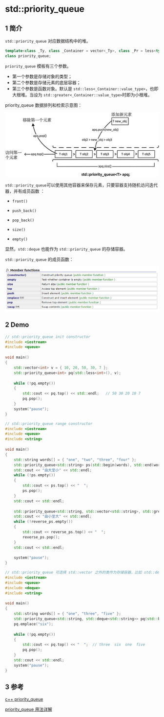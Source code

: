 # std::priority_queue

## 1 简介

`std::priority_queue` 对应数据结构中的堆。



```c++
template<class _Ty, class _Container = vector<_Ty>, class _Pr = less<typename _Container::value_type> >
class priority_queue;
```

`priority_queue` 模板有三个参数。

* 第一个参数是存储对象的类型；
* 第二个参数是存储元素的底层容器；
* 第三个参数是函数对象。默认是 `std::less<_Container::value_type>`，也即大根堆。当设为 `std::greater<_Container::value_type>`时即为小根堆。



priority_queue 数据排列和检索示意图：

![priority_queue 数据排列和检索](.\priority_queue.jpg)



`std::priority_queue`可以使用其他容器来保存元素，只要容器支持随机访问迭代器，并有成员函数 ：

* `front()`

* `push_back()`

* `pop_back()`

* `size()`

* `empty()`

显然，`std::deque` 也能作为 `std::priority_queue` 的存储容器。

 

`std::priority_queue` 的成员函数：

![](.\priority_queue_member_functions.png)



## 2 Demo

```c++
// std::priority_queue init constructor
#include <iostream>
#include <queue>

void main()
{
	std::vector<int> v = { 10, 20, 50, 30, 7 };
	std::priority_queue<int> pq(std::less<int>(), v);

	while (!pq.empty())
	{
		std::cout << pq.top() << std::endl;   // 50 30 20 10 7
		pq.pop();
	}
	system("pause");
}
```



```c++
// std::priority_queue range constructor
#include <iostream>
#include <queue>
#include <string>

void main() 
{
	std::string words[] = { "one", "two", "three", "four" };
	std::priority_queue<std::string> ps(std::begin(words), std::end(words));
	std::cout << "由大至小" << std::endl;
	while (!ps.empty())
	{
		std::cout << ps.top() << "  ";
		ps.pop();
	}
	std::cout << std::endl;

	std::priority_queue<std::string, std::vector<std::string>, std::greater<std::string> > reverse_ps(std::begin(words), std::end(words));
	std::cout << "由小至大" << std::endl;
	while (!reverse_ps.empty())
	{
		std::cout << reverse_ps.top() << "  ";
		reverse_ps.pop();
	}
	std::cout << std::endl;

	system("pause");
}
```



```c++
// std::priority_queue 可选择 std::vector 之外的类作为存储容器，比如 std::deque
#include <iostream>
#include <queue>
#include <deque>
#include <string>

void main()
{
	std::string words[] = { "one", "three", "five" };
	std::priority_queue<std::string, std::deque<std::string>> pq(std::begin(words), std::end(words));
	pq.emplace("six");
    
	while (!pq.empty())
	{
		std::cout << pq.top() << "  ";  // three  six  one  five
		pq.pop();
	}
	std::cout << std::endl;
	system("pause");
}
```



## 3 参考

[c++ priority_queue](http://www.cplusplus.com/reference/queue/priority_queue/)

[priority_queue 用法详解](http://c.biancheng.net/view/480.html)

